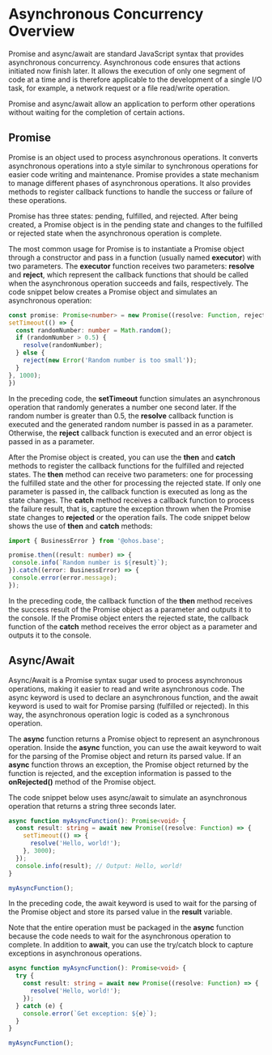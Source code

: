 # Asynchronous Concurrency Overview


Promise and async/await are standard JavaScript syntax that provides asynchronous concurrency. Asynchronous code ensures that actions initiated now finish later. It allows the execution of only one segment of code at a time and is therefore applicable to the development of a single I/O task, for example, a network request or a file read/write operation.


Promise and async/await allow an application to perform other operations without waiting for the completion of certain actions.


## Promise

Promise is an object used to process asynchronous operations. It converts asynchronous operations into a style similar to synchronous operations for easier code writing and maintenance. Promise provides a state mechanism to manage different phases of asynchronous operations. It also provides methods to register callback functions to handle the success or failure of these operations.

Promise has three states: pending, fulfilled, and rejected. After being created, a Promise object is in the pending state and changes to the fulfilled or rejected state when the asynchronous operation is complete.

The most common usage for Promise is to instantiate a Promise object through a constructor and pass in a function (usually named **executor**) with two parameters. The **executor** function receives two parameters: **resolve** and **reject**, which represent the callback functions that should be called when the asynchronous operation succeeds and fails, respectively. The code snippet below creates a Promise object and simulates an asynchronous operation:


```ts
const promise: Promise<number> = new Promise((resolve: Function, reject: Function) => {
setTimeout(() => {
  const randomNumber: number = Math.random();
  if (randomNumber > 0.5) {
    resolve(randomNumber);
  } else {
    reject(new Error('Random number is too small'));
  }
}, 1000);
})
```

In the preceding code, the **setTimeout** function simulates an asynchronous operation that randomly generates a number one second later. If the random number is greater than 0.5, the **resolve** callback function is executed and the generated random number is passed in as a parameter. Otherwise, the **reject** callback function is executed and an error object is passed in as a parameter.

After the Promise object is created, you can use the **then** and **catch** methods to register the callback functions for the fulfilled and rejected states. The **then** method can receive two parameters: one for processing the fulfilled state and the other for processing the rejected state. If only one parameter is passed in, the callback function is executed as long as the state changes. The **catch** method receives a callback function to process the failure result, that is, capture the exception thrown when the Promise state changes to **rejected** or the operation fails. The code snippet below shows the use of **then** and **catch** methods:


```ts
import { BusinessError } from '@ohos.base';

promise.then((result: number) => {
 console.info(`Random number is ${result}`);
}).catch((error: BusinessError) => {
 console.error(error.message);
});
```

In the preceding code, the callback function of the **then** method receives the success result of the Promise object as a parameter and outputs it to the console. If the Promise object enters the rejected state, the callback function of the **catch** method receives the error object as a parameter and outputs it to the console.


## Async/Await

Async/Await is a Promise syntax sugar used to process asynchronous operations, making it easier to read and write asynchronous code. The async keyword is used to declare an asynchronous function, and the await keyword is used to wait for Promise parsing (fulfilled or rejected). In this way, the asynchronous operation logic is coded as a synchronous operation.

The **async** function returns a Promise object to represent an asynchronous operation. Inside the **async** function, you can use the await keyword to wait for the parsing of the Promise object and return its parsed value. If an **async** function throws an exception, the Promise object returned by the function is rejected, and the exception information is passed to the **onRejected()** method of the Promise object.

The code snippet below uses async/await to simulate an asynchronous operation that returns a string three seconds later.


```ts
async function myAsyncFunction(): Promise<void> {
  const result: string = await new Promise((resolve: Function) => {
    setTimeout(() => {
      resolve('Hello, world!');
    }, 3000);
  });
  console.info(result); // Output: Hello, world!
}

myAsyncFunction();
```

In the preceding code, the await keyword is used to wait for the parsing of the Promise object and store its parsed value in the **result** variable.

Note that the entire operation must be packaged in the **async** function because the code needs to wait for the asynchronous operation to complete. In addition to **await**, you can use the try/catch block to capture exceptions in asynchronous operations.


```ts
async function myAsyncFunction(): Promise<void> {
  try {
    const result: string = await new Promise((resolve: Function) => {
      resolve('Hello, world!');
    });
  } catch (e) {
    console.error(`Get exception: ${e}`);
  }
}

myAsyncFunction();
```
